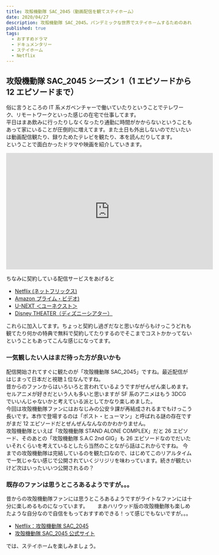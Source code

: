 ```yaml
---
title: 攻殻機動隊 SAC_2045（動画配信を観てステイホーム）
date: 2020/04/27
description: 攻殻機動隊 SAC_2045。パンデミックな世界でステイホームするためのあれこれ、動画配信を観て過ごしてます
published: true
tags:
  - おすすめドラマ
  - ドキュメンタリー
  - ステイホーム
  - Netflix
---
```


## 攻殻機動隊 SAC_2045 シーズン 1（1 エピソードから 12 エピソードまで）

俗に言うところの IT 系メガベンチャーで働いていたりということでテレワーク、リモートワークといった感じの在宅で仕事してます。  
平日はまあ飲みに行ったりしなくなったり通勤に時間がかからないということもあって家にいることが圧倒的に増えてます。また土日も外出しないのでだいたいは動画配信観たり、録りためたテレビを観たり、本を読んだりしてます。  
ということで面白かったドラマや映画を紹介していきます。

<iframe width="560" height="315" src="https://www.youtube.com/embed/O6pA7Dw_iCw" frameborder="0" allow="accelerometer; autoplay; encrypted-media; gyroscope; picture-in-picture" allowfullscreen></iframe>

<!-- more -->

ちなみに契約している配信サービスをあげると

- [Netflix (ネットフリックス) ](https://www.netflix.com/)
- [Amazon プライム・ビデオ) ](https://www.amazon.co.jp/b/?node=3535604051)
- [U-NEXT ＜ユーネクスト＞](https://video.unext.jp/)
- [Disney THEATER（ディズニーシアター）](https://theater.disney.co.jp/)

これらに加入してます。ちょっと契約し過ぎだなと思いながらもけっこうどれも観てたり何かの特典で無料で契約してたりするのでそこまでコストかかってないということもあってこんな感じになってます。

### 一気観したい人はまだ待った方が良いかも

配信開始されてすぐに観たのが「攻殻機動隊 SAC_2045」ですね。最近配信がはじまって日本だと視聴１位なんですね。  
昔からのファンからはいろいろと言われているようですがぜんぜん楽しめます。セルアニメが好きだという人も多いと思いますが SF 系のアニメはもう 3DCG でいいんじゃないかと考えている派としてかなり楽しめました。  
今回は攻殻機動隊ファンにはおなじみの公安９課が再結成されるまでもけっこう長いです。本作で登場するのは「ポスト・ヒューマン」と呼ばれる謎の存在ですがまだ 12 エピソードだとぜんぜんなんなのかわかりません。  
攻殻機動隊といえば「攻殻機動隊 STAND ALONE COMPLEX」だと 26 エピソード、そのあとの「攻殻機動隊 S.A.C 2nd GIG」も 26 エピソードなのでだいたいそれくらいを考えているとしたら当然のことながら話はこれからですね。
今までの攻殻機動隊は完結しているのを観た口なので、はじめてこのリアルタイムで一気じゃない感じで公開されていくジリジリを味わっています。続きが観たいけど次はいったいいつ公開されるの？

### 既存のファンは思うところあるようですが。。。

昔からの攻殻機動隊ファンには思うところあるようですがライトなファンには十分に楽しめるものになっています。　　
まあハリウッド版の攻殻機動隊も楽しめたような自分なので自信をもっておすすめできる！って感じでもないですが。。。

- [Netflix：攻殻機動隊 SAC_2045](https://www.netflix.com/title/81030224)
- [攻殻機動隊 SAC_2045 公式サイト](https://www.ghostintheshell-sac2045.jp/)

では、ステイホームを楽しみましょう。
